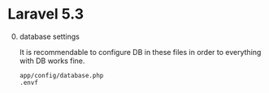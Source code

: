 # Laravel 5.3

0. database settings

    It is recommendable to configure DB in these files in order to everything with DB works fine.
    ````
    app/config/database.php
    .envf
    ````


